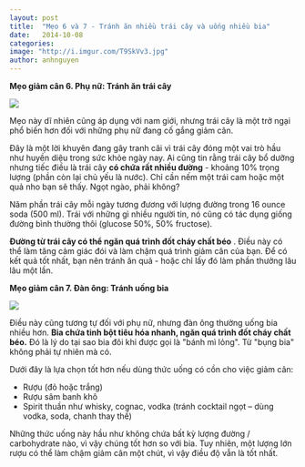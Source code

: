 ```yaml
---
layout: post
title:  "Mẹo 6 và 7 - Tránh ăn nhiều trái cây và uống nhiều bia"
date:   2014-10-08
categories: 
image: "http://i.imgur.com/T9SkVv3.jpg"
author: anhnguyen
---
```


**Mẹo giảm cân 6. Phụ nữ: Tránh ăn trái cây**

![](http://i.imgur.com/qOq22rj.jpg)

Mẹo này dĩ nhiên cũng áp dụng với nam giới, nhưng trái cây là một trở ngại phổ biến hơn đối với những phụ nữ đang cố gắng giảm cân.

Đây là một lời khuyên đang gây tranh cãi vì trái cây đóng một vai trò hầu như huyền diệu trong sức khỏe ngày nay. Ai cũng tin rằng trái cây bổ dưỡng nhưng tiếc điều là trái cây **có chứa rất nhiều đường** - khoảng 10% trọng lượng (phần còn lại chủ yếu là nước). Chỉ cần nếm một trái cam hoặc một quả nho bạn sẽ thấy. Ngọt ngào, phải không?

Năm phần trái cây mỗi ngày tương đương với lượng đường trong 16 ounce soda (500 ml). Trái với những gì nhiều người tin, nó cũng có tác dụng giống đường bình thường thôi (glucose 50%, 50% fructose).

**Đường từ trái cây có thể ngăn quá trình đốt cháy chất béo** . Điều này có thể làm tăng cảm giác đói và làm chậm quá trình giảm cân của bạn. Để có kết quả tốt nhất, bạn nên tránh ăn quả - hoặc chỉ lấy đó làm phần thưởng lâu lâu một lần.

**Mẹo giảm cân 7. Đàn ông: Tránh uống bia**

![](http://i.imgur.com/YTJRSIC.jpg)

Điều này cũng tương tự đối với phụ nữ, nhưng đàn ông thường uống bia nhiều hơn. **Bia chứa tinh bột tiêu hóa nhanh, ngăn quá trình đốt cháy chất béo.** Đó là lý do tại sao bia đôi khi được gọi là "bánh mì lỏng". Từ "bụng bia" không phải tự nhiên mà có.

Dưới đây là lựa chọn tốt hơn nếu dùng thức uống có cồn cho việc giảm cân:

- Rượu (đỏ hoặc trắng) 
- Rượu sâm banh khô 
- Spirit thuần như whisky, cognac, vodka (tránh cocktail ngọt – dùng vodka, soda, chanh thay thế) 

Những thức uống này hầu như không chứa bất kỳ lượng đường / carbohydrate nào, vì vậy chúng tốt hơn so với bia. Tuy nhiên, một lượng lớn rượu có thể làm chậm giảm cân một chút, vì vậy điều độ vẫn là tốt nhất.
